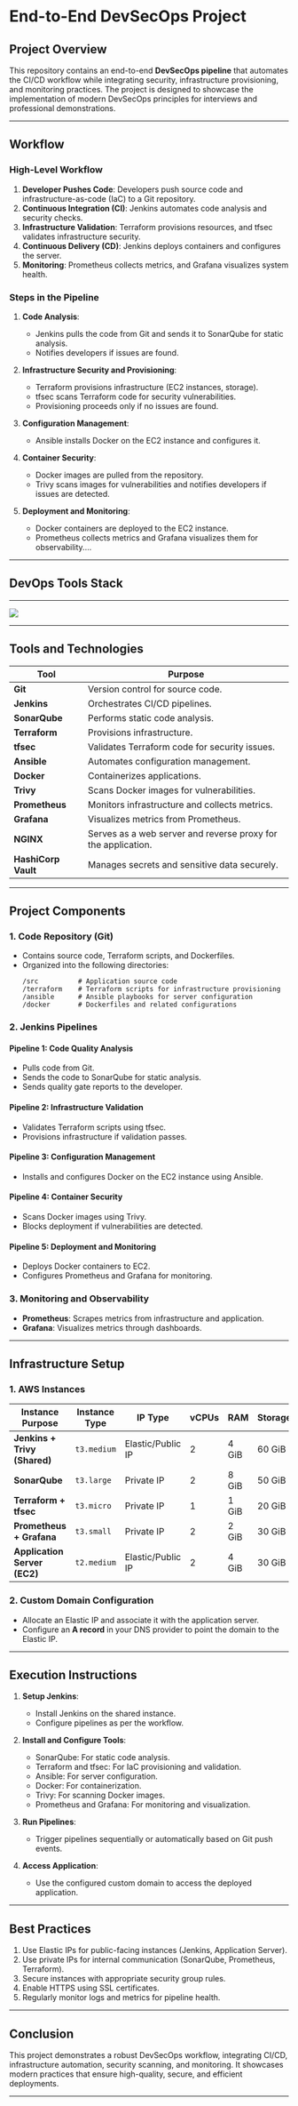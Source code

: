 # End-to-End DevSecOps Project

## **Project Overview**
This repository contains an end-to-end **DevSecOps pipeline** that automates the CI/CD workflow while integrating security, infrastructure provisioning, and monitoring practices. The project is designed to showcase the implementation of modern DevSecOps principles for interviews and professional demonstrations.

---

## **Workflow**

### **High-Level Workflow**
1. **Developer Pushes Code**: Developers push source code and infrastructure-as-code (IaC) to a Git repository.
2. **Continuous Integration (CI)**: Jenkins automates code analysis and security checks.
3. **Infrastructure Validation**: Terraform provisions resources, and tfsec validates infrastructure security.
4. **Continuous Delivery (CD)**: Jenkins deploys containers and configures the server.
5. **Monitoring**: Prometheus collects metrics, and Grafana visualizes system health.

### **Steps in the Pipeline**
1. **Code Analysis**:
    - Jenkins pulls the code from Git and sends it to SonarQube for static analysis.
    - Notifies developers if issues are found.

2. **Infrastructure Security and Provisioning**:
    - Terraform provisions infrastructure (EC2 instances, storage).
    - tfsec scans Terraform code for security vulnerabilities.
    - Provisioning proceeds only if no issues are found.

3. **Configuration Management**:
    - Ansible installs Docker on the EC2 instance and configures it.

4. **Container Security**:
    - Docker images are pulled from the repository.
    - Trivy scans images for vulnerabilities and notifies developers if issues are detected.

5. **Deployment and Monitoring**:
    - Docker containers are deployed to the EC2 instance.
    - Prometheus collects metrics and Grafana visualizes them for observability....

---

## DevOps Tools Stack
---

![](/Images/devsecops1.png.jpg)

---

## Tools and Technologies

| **Tool**           | **Purpose**                                       |
|--------------------|---------------------------------------------------|
| **Git**            | Version control for source code.                  |
| **Jenkins**        | Orchestrates CI/CD pipelines.                     |
| **SonarQube**      | Performs static code analysis.                    |
| **Terraform**      | Provisions infrastructure.                        |
| **tfsec**          | Validates Terraform code for security issues.     |
| **Ansible**        | Automates configuration management.               |
| **Docker**         | Containerizes applications.                       |
| **Trivy**          | Scans Docker images for vulnerabilities.          |
| **Prometheus**     | Monitors infrastructure and collects metrics.      |
| **Grafana**        | Visualizes metrics from Prometheus.               |
| **NGINX**          | Serves as a web server and reverse proxy for the application. |
| **HashiCorp Vault**| Manages secrets and sensitive data securely.       |

---

## **Project Components**

### **1. Code Repository (Git)**
- Contains source code, Terraform scripts, and Dockerfiles.
- Organized into the following directories:
  ```
  /src          # Application source code
  /terraform    # Terraform scripts for infrastructure provisioning
  /ansible      # Ansible playbooks for server configuration
  /docker       # Dockerfiles and related configurations
  ```

### **2. Jenkins Pipelines**
#### **Pipeline 1: Code Quality Analysis**
- Pulls code from Git.
- Sends the code to SonarQube for static analysis.
- Sends quality gate reports to the developer.

#### **Pipeline 2: Infrastructure Validation**
- Validates Terraform scripts using tfsec.
- Provisions infrastructure if validation passes.

#### **Pipeline 3: Configuration Management**
- Installs and configures Docker on the EC2 instance using Ansible.

#### **Pipeline 4: Container Security**
- Scans Docker images using Trivy.
- Blocks deployment if vulnerabilities are detected.

#### **Pipeline 5: Deployment and Monitoring**
- Deploys Docker containers to EC2.
- Configures Prometheus and Grafana for monitoring.

### **3. Monitoring and Observability**
- **Prometheus**: Scrapes metrics from infrastructure and application.
- **Grafana**: Visualizes metrics through dashboards.

---

## **Infrastructure Setup**

### **1. AWS Instances**
| **Instance Purpose**         | **Instance Type** | **IP Type**       | **vCPUs** | **RAM** | **Storage** |
|------------------------------|-------------------|-------------------|-----------|---------|-------------|
| **Jenkins + Trivy (Shared)** | `t3.medium`       | Elastic/Public IP | 2         | 4 GiB   | 60 GiB      |
| **SonarQube**                | `t3.large`        | Private IP        | 2         | 8 GiB   | 50 GiB      |
| **Terraform + tfsec**        | `t3.micro`        | Private IP        | 1         | 1 GiB   | 20 GiB      |
| **Prometheus + Grafana**     | `t3.small`        | Private IP        | 2         | 2 GiB   | 30 GiB      |
| **Application Server (EC2)** | `t2.medium`       | Elastic/Public IP | 2         | 4 GiB   | 30 GiB      |

### **2. Custom Domain Configuration**
- Allocate an Elastic IP and associate it with the application server.
- Configure an **A record** in your DNS provider to point the domain to the Elastic IP.

---

## **Execution Instructions**

1. **Setup Jenkins**:
   - Install Jenkins on the shared instance.
   - Configure pipelines as per the workflow.

2. **Install and Configure Tools**:
   - SonarQube: For static code analysis.
   - Terraform and tfsec: For IaC provisioning and validation.
   - Ansible: For server configuration.
   - Docker: For containerization.
   - Trivy: For scanning Docker images.
   - Prometheus and Grafana: For monitoring and visualization.

3. **Run Pipelines**:
   - Trigger pipelines sequentially or automatically based on Git push events.

4. **Access Application**:
   - Use the configured custom domain to access the deployed application.

---

## **Best Practices**
1. Use Elastic IPs for public-facing instances (Jenkins, Application Server).
2. Use private IPs for internal communication (SonarQube, Prometheus, Terraform).
3. Secure instances with appropriate security group rules.
4. Enable HTTPS using SSL certificates.
5. Regularly monitor logs and metrics for pipeline health.

---

## **Conclusion**
This project demonstrates a robust DevSecOps workflow, integrating CI/CD, infrastructure automation, security scanning, and monitoring. It showcases modern practices that ensure high-quality, secure, and efficient deployments.

---
